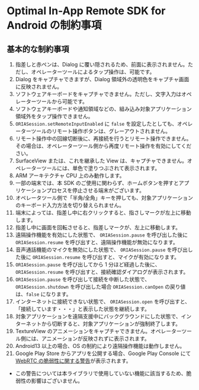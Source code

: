 # Optimal In-App Remote SDK for Android の制約事項

## 基本的な制約事項

1.  指差しと赤ペンは、Dialog に覆い隠されるため、前面に表示されません。ただし、オペレーターツールによるタップ操作は、可能です。
2.  Dialog をキャプチャできますが、Dialog 領域外の透明色をキャプチャ画面に反映されません。
3.  ソフトウェアキーボードをキャプチャできません。ただし、文字入力はオペレーターツールから可能です。
4.  ソフトウェアキーボードや通知領域などの、組み込み対象アプリケーション領域外をタップ操作できません。
5.  `ORIASession.setRemoteInputEnabled` に `false` を設定したとしても、オペレーターツールのリモート操作ボタンは、グレーアウトされません。
6.  リモート操作中の回線切断後に、再接続を行うとリモート操作できません。その場合は、オペレーターツール側から再度リモート操作を有効にしてください。
7.  SurfaceView または、これを継承した View は、キャプチャできません。オペレーターツールには、単色で塗りつぶされて表示されます。
8.  ARM アーキテクチャ CPU 上のみ動作します。
9.  一部の端末では、本 SDK のご使用に関わらず、ホームボタンを押すとアプリケーションプロセスを停止させる端末がございます。
10. オペレータツール側で「半角/全角」キーを押しても、対象アプリケーションのキーボード入力方法を切り替えられません。
11. 端末によっては、指差し中に右クリックすると、指さしマークが左上に移動します。
12. 指差し中に画面を回転させると、指差しマークが、左上に移動します。
13. 遠隔操作機能を有効にした状態で、 `ORIASession.pause` を呼び出した後に `ORIASession.resume` を呼び出すと、遠隔操作機能が無効になります。
14. 音声通話機能のマイクを無効にした状態で、 `ORIASession.pause` を呼び出した後に `ORIASession.resume` を呼び出すと、マイクが有効になります。
15. `ORIASession.pause` を呼び出してから 1 分ほど経過した後に、 `ORIASession.resume` を呼び出すと、接続確認ダイアログが表示されます。
16. `ORIASession.pause` を呼び出して接続を中断した状態で、 `ORIASession.shutdown` を呼び出した場合 `ORIASession.canOpen` の戻り値は、`false` になります。
17. インターネットに接続できない状態で、 `ORIASession.open` を呼び出すと、「接続しています・・・」と表示した状態を継続します。
18. 対象アプリケーションを遠隔支援中にバックグラウンドにした状態で、インターネットから切断すると、対象アプリケーションが強制終了します。
19. TextureView のアニメーションをキャプチャできません。オペレーターツール側には、アニメーションが反映されずに表示されます。
20. Android13 以上の場合、OS の制約により遠隔操作機能は動作しません。
21. Google Play Store からアプリを公開する場合、Google Play Console にて[WebRTC の脆弱性に関する警告](https://support.google.com/faqs/answer/12577537)が表示されます。

- この警告については本ライブラリで使用していない機能に該当するため、脆弱性の影響はございません。

